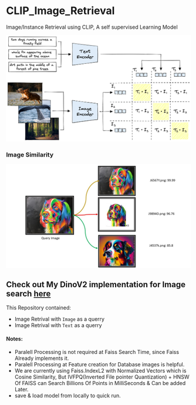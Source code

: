 # CLIP_Image_Retrieval
Image/Instance Retrieval using CLIP, A self supervised Learning Model

![architecture](assets/Clip_architecture.png)

### Image Similarity

![Retrieval](assets/result.jpg)

## Check out My DinoV2 implementation for Image search [here](https://github.com/purnasai/Dino_V2)

This Repository contained:
- Image Retrival with `Image` as a querry
- Image Retrival with `Text` as a querry

#### Notes:
- Paralell Processing is not required at Faiss Search Time, since Faiss Already implements it.
- Paralell Processing at Feature creation for Database images is helpful.
- We are currently using Faiss.IndexL2 with Normalized Vectors which is Cosine Similarity, But IVFPQ(Inverted File pointer Quantization) + HNSW Of FAISS can Search Billions Of Points in MilliSeconds & Can be added Later.
- save & load model from locally to quick run.
